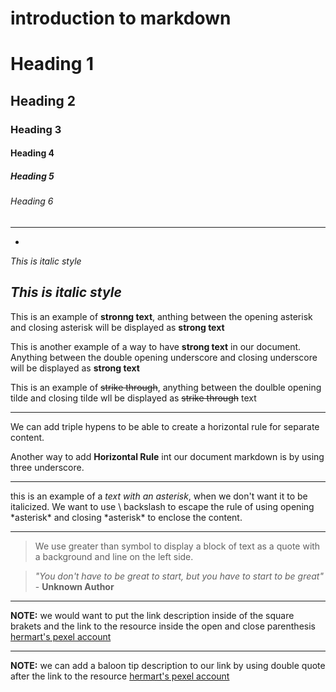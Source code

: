 # introduction to markdown

# Heading 1
## Heading 2
### Heading 3
#### Heading 4
##### Heading 5
###### Heading 6

---
-
<!--italics-->

_This is italic style_

*This is italic style*
---
<!--strong-->
This is an example of **stronng text**, anthing between the opening asterisk and closing asterisk will be displayed as **strong text**

This is another example of a way to have __strong text__ in our document. Anything between the double opening underscore and closing underscore will be displayed as __strong text__
<!--strike through-->
This is an example of ~~strike through~~, anything between the doulble opening tilde and closing tilde wll be displayed as ~~strike through~~ text

---
<!--Horizontal Rule-->
We can add triple hypens to be able to create a horizontal rule for separate content.

Another way to add __Horizontal Rule__ int our document markdown is by using three underscore.
___

<!--escaping character Rule using backslash-->
this is an example of a *text with an asterisk*, when we don't want it to be italicized. We want to use \ backslash to escape the rule of using opening \*asterisk* and closing \*asterisk* to enclose the content.

---
<!--Bl0ckquote Rule-->

> We use greater than symbol to display a block of text as a quote with a background and line on the left side.

> *"You don't have to be great to start, but you have to start to be great"* - __Unknown Author__

---
<!--Links Rule-->
**NOTE:** we would want to put the link description inside of the square brakets and the link to the resource inside the open and close parenthesis
[hermart's pexel account](https://www.pexels.com/@hermart-rey-torreon-455904153/)

---
**NOTE:** we can add a baloon tip description to our link by using double quote after the link to the resource
[hermart's pexel account](https://www.pexels.com/@hermart-rey-torreon-455904153/ "this will take you to hermart pexel account")
